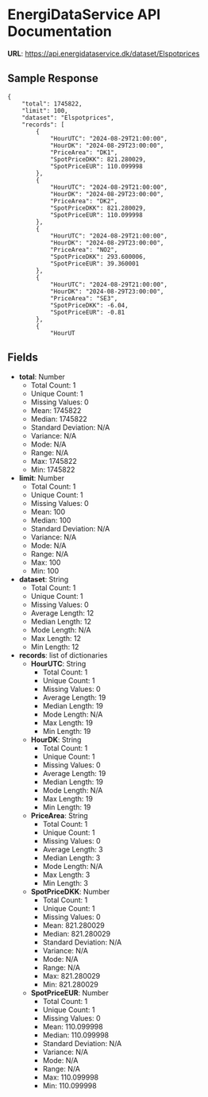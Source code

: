 # EnergiDataService API Documentation

**URL**: https://api.energidataservice.dk/dataset/Elspotprices

## Sample Response
```
{
    "total": 1745822,
    "limit": 100,
    "dataset": "Elspotprices",
    "records": [
        {
            "HourUTC": "2024-08-29T21:00:00",
            "HourDK": "2024-08-29T23:00:00",
            "PriceArea": "DK1",
            "SpotPriceDKK": 821.280029,
            "SpotPriceEUR": 110.099998
        },
        {
            "HourUTC": "2024-08-29T21:00:00",
            "HourDK": "2024-08-29T23:00:00",
            "PriceArea": "DK2",
            "SpotPriceDKK": 821.280029,
            "SpotPriceEUR": 110.099998
        },
        {
            "HourUTC": "2024-08-29T21:00:00",
            "HourDK": "2024-08-29T23:00:00",
            "PriceArea": "NO2",
            "SpotPriceDKK": 293.600006,
            "SpotPriceEUR": 39.360001
        },
        {
            "HourUTC": "2024-08-29T21:00:00",
            "HourDK": "2024-08-29T23:00:00",
            "PriceArea": "SE3",
            "SpotPriceDKK": -6.04,
            "SpotPriceEUR": -0.81
        },
        {
            "HourUT
```

## Fields
- **total**: Number
  - Total Count: 1
  - Unique Count: 1
  - Missing Values: 0
  - Mean: 1745822
  - Median: 1745822
  - Standard Deviation: N/A
  - Variance: N/A
  - Mode: N/A
  - Range: N/A
  - Max: 1745822
  - Min: 1745822
- **limit**: Number
  - Total Count: 1
  - Unique Count: 1
  - Missing Values: 0
  - Mean: 100
  - Median: 100
  - Standard Deviation: N/A
  - Variance: N/A
  - Mode: N/A
  - Range: N/A
  - Max: 100
  - Min: 100
- **dataset**: String
  - Total Count: 1
  - Unique Count: 1
  - Missing Values: 0
  - Average Length: 12
  - Median Length: 12
  - Mode Length: N/A
  - Max Length: 12
  - Min Length: 12
- **records**: list of dictionaries
  - **HourUTC**: String
    - Total Count: 1
    - Unique Count: 1
    - Missing Values: 0
    - Average Length: 19
    - Median Length: 19
    - Mode Length: N/A
    - Max Length: 19
    - Min Length: 19
  - **HourDK**: String
    - Total Count: 1
    - Unique Count: 1
    - Missing Values: 0
    - Average Length: 19
    - Median Length: 19
    - Mode Length: N/A
    - Max Length: 19
    - Min Length: 19
  - **PriceArea**: String
    - Total Count: 1
    - Unique Count: 1
    - Missing Values: 0
    - Average Length: 3
    - Median Length: 3
    - Mode Length: N/A
    - Max Length: 3
    - Min Length: 3
  - **SpotPriceDKK**: Number
    - Total Count: 1
    - Unique Count: 1
    - Missing Values: 0
    - Mean: 821.280029
    - Median: 821.280029
    - Standard Deviation: N/A
    - Variance: N/A
    - Mode: N/A
    - Range: N/A
    - Max: 821.280029
    - Min: 821.280029
  - **SpotPriceEUR**: Number
    - Total Count: 1
    - Unique Count: 1
    - Missing Values: 0
    - Mean: 110.099998
    - Median: 110.099998
    - Standard Deviation: N/A
    - Variance: N/A
    - Mode: N/A
    - Range: N/A
    - Max: 110.099998
    - Min: 110.099998
